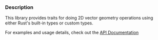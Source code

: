### Description

This library provides traits for doing 2D vector geometry operations using either Rust's built-in types or custom types.

For examples and usage details, check out the [API Documentation](https://docs.rs/vector2math/)
